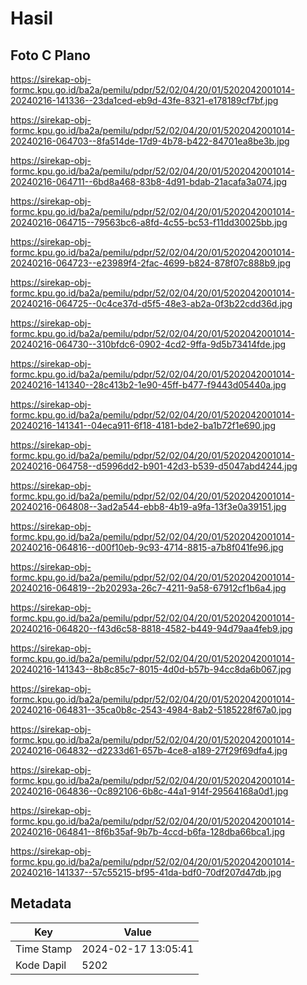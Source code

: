 # Hasil

## Foto C Plano

https://sirekap-obj-formc.kpu.go.id/ba2a/pemilu/pdpr/52/02/04/20/01/5202042001014-20240216-141336--23da1ced-eb9d-43fe-8321-e178189cf7bf.jpg

https://sirekap-obj-formc.kpu.go.id/ba2a/pemilu/pdpr/52/02/04/20/01/5202042001014-20240216-064703--8fa514de-17d9-4b78-b422-84701ea8be3b.jpg

https://sirekap-obj-formc.kpu.go.id/ba2a/pemilu/pdpr/52/02/04/20/01/5202042001014-20240216-064711--6bd8a468-83b8-4d91-bdab-21acafa3a074.jpg

https://sirekap-obj-formc.kpu.go.id/ba2a/pemilu/pdpr/52/02/04/20/01/5202042001014-20240216-064715--79563bc6-a8fd-4c55-bc53-f11dd30025bb.jpg

https://sirekap-obj-formc.kpu.go.id/ba2a/pemilu/pdpr/52/02/04/20/01/5202042001014-20240216-064723--e23989f4-2fac-4699-b824-878f07c888b9.jpg

https://sirekap-obj-formc.kpu.go.id/ba2a/pemilu/pdpr/52/02/04/20/01/5202042001014-20240216-064725--0c4ce37d-d5f5-48e3-ab2a-0f3b22cdd36d.jpg

https://sirekap-obj-formc.kpu.go.id/ba2a/pemilu/pdpr/52/02/04/20/01/5202042001014-20240216-064730--310bfdc6-0902-4cd2-9ffa-9d5b73414fde.jpg

https://sirekap-obj-formc.kpu.go.id/ba2a/pemilu/pdpr/52/02/04/20/01/5202042001014-20240216-141340--28c413b2-1e90-45ff-b477-f9443d05440a.jpg

https://sirekap-obj-formc.kpu.go.id/ba2a/pemilu/pdpr/52/02/04/20/01/5202042001014-20240216-141341--04eca911-6f18-4181-bde2-ba1b72f1e690.jpg

https://sirekap-obj-formc.kpu.go.id/ba2a/pemilu/pdpr/52/02/04/20/01/5202042001014-20240216-064758--d5996dd2-b901-42d3-b539-d5047abd4244.jpg

https://sirekap-obj-formc.kpu.go.id/ba2a/pemilu/pdpr/52/02/04/20/01/5202042001014-20240216-064808--3ad2a544-ebb8-4b19-a9fa-13f3e0a39151.jpg

https://sirekap-obj-formc.kpu.go.id/ba2a/pemilu/pdpr/52/02/04/20/01/5202042001014-20240216-064816--d00f10eb-9c93-4714-8815-a7b8f041fe96.jpg

https://sirekap-obj-formc.kpu.go.id/ba2a/pemilu/pdpr/52/02/04/20/01/5202042001014-20240216-064819--2b20293a-26c7-4211-9a58-67912cf1b6a4.jpg

https://sirekap-obj-formc.kpu.go.id/ba2a/pemilu/pdpr/52/02/04/20/01/5202042001014-20240216-064820--f43d6c58-8818-4582-b449-94d79aa4feb9.jpg

https://sirekap-obj-formc.kpu.go.id/ba2a/pemilu/pdpr/52/02/04/20/01/5202042001014-20240216-141343--8b8c85c7-8015-4d0d-b57b-94cc8da6b067.jpg

https://sirekap-obj-formc.kpu.go.id/ba2a/pemilu/pdpr/52/02/04/20/01/5202042001014-20240216-064831--35ca0b8c-2543-4984-8ab2-5185228f67a0.jpg

https://sirekap-obj-formc.kpu.go.id/ba2a/pemilu/pdpr/52/02/04/20/01/5202042001014-20240216-064832--d2233d61-657b-4ce8-a189-27f29f69dfa4.jpg

https://sirekap-obj-formc.kpu.go.id/ba2a/pemilu/pdpr/52/02/04/20/01/5202042001014-20240216-064836--0c892106-6b8c-44a1-914f-29564168a0d1.jpg

https://sirekap-obj-formc.kpu.go.id/ba2a/pemilu/pdpr/52/02/04/20/01/5202042001014-20240216-064841--8f6b35af-9b7b-4ccd-b6fa-128dba66bca1.jpg

https://sirekap-obj-formc.kpu.go.id/ba2a/pemilu/pdpr/52/02/04/20/01/5202042001014-20240216-141337--57c55215-bf95-41da-bdf0-70df207d47db.jpg


## Metadata

| Key        | Value               |
| ---------- | ------------------- |
| Time Stamp | 2024-02-17 13:05:41 |
| Kode Dapil | 5202                |



